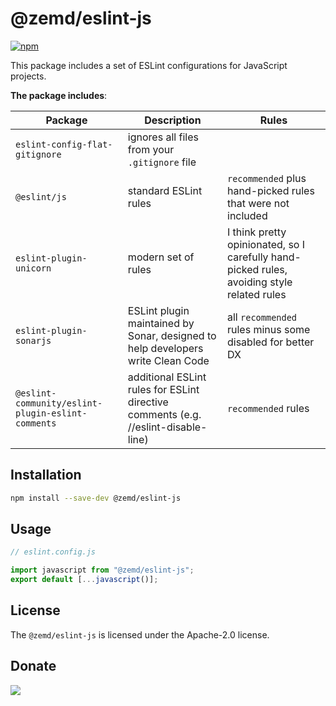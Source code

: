 # @zemd/eslint-js

[![npm](https://img.shields.io/npm/v/@zemd/eslint-js?color=0000ff&label=npm&labelColor=000)](https://npmjs.com/package/@zemd/eslint-js)

This package includes a set of ESLint configurations for JavaScript projects.

**The package includes**:

| Package | Description | Rules |
|---------|-------------|-------|
| `eslint-config-flat-gitignore` | ignores all files from your `.gitignore` file | |
| `@eslint/js` | standard ESLint rules | `recommended` plus hand-picked rules that were not included |
| `eslint-plugin-unicorn` | modern set of rules | I think pretty opinionated, so I carefully hand-picked rules, avoiding style related rules |
| `eslint-plugin-sonarjs` | ESLint plugin maintained by Sonar, designed to help developers write Clean Code | all `recommended` rules minus some disabled for better DX |
| `@eslint-community/eslint-plugin-eslint-comments` | additional ESLint rules for ESLint directive comments (e.g. //eslint-disable-line) | `recommended` rules |

## Installation

```bash
npm install --save-dev @zemd/eslint-js
```

## Usage

```javascript
// eslint.config.js

import javascript from "@zemd/eslint-js";
export default [...javascript()];
```

## License

The `@zemd/eslint-js` is licensed under the Apache-2.0 license.

## Donate

[![](https://img.shields.io/static/v1?label=UNITED24&message=support%20Ukraine&color=blue)](https://u24.gov.ua/)
